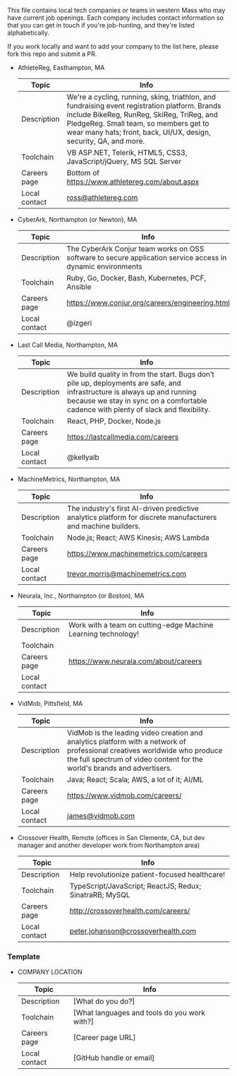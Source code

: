 This file contains local tech companies or teams in western Mass who may have current job openings. Each company
includes contact information so that you can get in touch if you're job-hunting, and they're listed alphabetically.

If you work locally and want to add your company to the list here, please fork this repo and submit a PR.

- AthleteReg, Easthampton, MA
  
  |Topic|Info|
  |-----|----|
  |Description|We're a cycling, running, sking, triathlon, and fundraising event registration platform. Brands include BikeReg, RunReg, SkiReg, TriReg, and PledgeReg. Small team, so members get to wear many hats; front, back, UI/UX, design, security, QA, and more.|
  |Toolchain|VB ASP.NET, Telerik, HTML5, CSS3, JavaScript/jQuery, MS SQL Server|
  |Careers page|Bottom of https://www.athletereg.com/about.aspx|
  |Local contact|ross@athletereg.com|

- CyberArk, Northampton (or Newton), MA

  |Topic|Info|
  |-----|----|
  |Description|The CyberArk Conjur team works on OSS software to secure application service access in dynamic environments|
  |Toolchain|Ruby, Go, Docker, Bash, Kubernetes, PCF, Ansible|
  |Careers page|https://www.conjur.org/careers/engineering.html|
  |Local contact|@izgeri|

- Last Call Media, Northampton, MA

  |Topic|Info|
  |-----|----|
  |Description|We build quality in from the start. Bugs don’t pile up, deployments are safe, and infrastructure is always up and running because we stay in sync on a comfortable cadence with plenty of slack and flexibility.|
  |Toolchain|React, PHP, Docker, Node.js|
  |Careers page|https://lastcallmedia.com/careers|
  |Local contact|@kellyalb|
  
- MachineMetrics, Northampton, MA

  |Topic|Info|
  |-----|----|
  |Description|The industry's first AI-driven predictive analytics platform for discrete manufacturers and machine builders.|
  |Toolchain|Node.js; React; AWS Kinesis; AWS Lambda|
  |Careers page|https://www.machinemetrics.com/careers|
  |Local contact|<trevor.morris@machinemetrics.com>|

- Neurala, Inc., Northampton (or Boston), MA

  |Topic|Info|
  |-----|----|
  |Description|Work with a team on cutting-edge Machine Learning technology!|
  |Toolchain||
  |Careers page|https://www.neurala.com/about/careers|
  |Local contact||


- VidMob, Pittsfield, MA

  |Topic|Info|
  |-----|----|
  |Description|VidMob is the leading video creation and analytics platform with a network of professional creatives worldwide who produce the full spectrum of video content for the world's brands and advertisers.|
  |Toolchain|Java; React; Scala; AWS, a lot of it; AI/ML|
  |Careers page|https://www.vidmob.com/careers/|
  |Local contact|<james@vidmob.com>|


- Crossover Health, Remote (offices in San Clemente, CA, but dev manager and another developer work from Northampton area)
  
  |Topic|Info|
  |-----|----|
  |Description|Help revolutionize patient-focused healthcare!|
  |Toolchain|TypeScript/JavaScript; ReactJS; Redux; SinatraRB; MySQL|
  |Careers page|http://crossoverhealth.com/careers/|
  |Local contact|<peter.johanson@crossoverhealth.com>|
  
### Template

- COMPANY LOCATION
  
  |Topic|Info|
  |-----|----|
  |Description|[What do you do?]|
  |Toolchain|[What languages and tools do you work with?]|
  |Careers page|[Career page URL]|
  |Local contact|[GitHub handle or email]|
